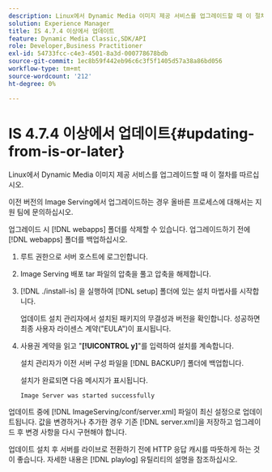 ```yaml
---
description: Linux에서 Dynamic Media 이미지 제공 서비스를 업그레이드할 때 이 절차를 따르십시오.
solution: Experience Manager
title: IS 4.7.4 이상에서 업데이트
feature: Dynamic Media Classic,SDK/API
role: Developer,Business Practitioner
exl-id: 54733fcc-c4e3-4501-8a3d-000778678bdb
source-git-commit: 1ec8b59f442eb96c6c3f5f1405d57a38a86bd056
workflow-type: tm+mt
source-wordcount: '212'
ht-degree: 0%

---
```


# IS 4.7.4 이상에서 업데이트{#updating-from-is-or-later}

Linux에서 Dynamic Media 이미지 제공 서비스를 업그레이드할 때 이 절차를 따르십시오.

이전 버전의 Image Serving에서 업그레이드하는 경우 올바른 프로세스에 대해서는 지원 팀에 문의하십시오.

업그레이드 시 [!DNL webapps] 폴더를 삭제할 수 있습니다. 업그레이드하기 전에 [!DNL webapps] 폴더를 백업하십시오.

1. 루트 권한으로 서버 호스트에 로그인합니다.
1. Image Serving 배포 tar 파일의 압축을 풀고 압축을 해제합니다.
1. [!DNL ./install-is] 을 실행하여 [!DNL setup] 폴더에 있는 설치 마법사를 시작합니다.

   업데이트 설치 관리자에서 설치된 패키지의 무결성과 버전을 확인합니다. 성공하면 최종 사용자 라이센스 계약(&quot;EULA&quot;)이 표시됩니다.
1. 사용권 계약을 읽고 &quot;**[!UICONTROL y]**&quot;를 입력하여 설치를 계속합니다.

   설치 관리자가 이전 서버 구성 파일을 [!DNL BACKUP/] 폴더에 백업합니다.

   설치가 완료되면 다음 메시지가 표시됩니다.

   `Image Server was started successfully`

업데이트 중에 [!DNL ImageServing/conf/server.xml] 파일이 최신 설정으로 업데이트됩니다. 값을 변경하거나 추가한 경우 기존 [!DNL server.xml]을 저장하고 업그레이드 후 변경 사항을 다시 구현해야 합니다.

업데이트 설치 후 서버를 라이브로 전환하기 전에 HTTP 응답 캐시를 따뜻하게 하는 것이 좋습니다. 자세한 내용은 [!DNL playlog] 유틸리티의 설명을 참조하십시오.
